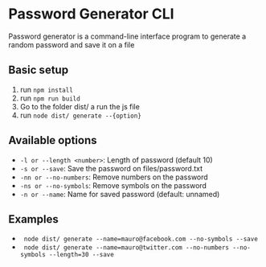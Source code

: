 # Password Generator CLI
Password generator is a command-line interface program to generate a random password and save it on a file

## Basic setup
1. run ``` npm install ```
1. run ``` npm run build ```
2. Go to the folder dist/ a run the js file
3. run ```node dist/ generate --{option} ```

## Available options
* ``` -l or --length <number> ```: Length of password (default 10)
* ``` -s or --save ```: Save the password on files/password.txt
* ``` -nn or --no-numbers ```: Remove numbers on the password
* ``` -ns or --no-symbols ```: Remove symbols on the password
* ``` -n or --name ```: Name for saved password (default: unnamed) 

## Examples
* ``` node dist/ generate --name=mauro@facebook.com --no-symbols --save```
* ``` node dist/ generate --name=mauro@twitter.com --no-numbers --no-symbols --length=30 --save```
